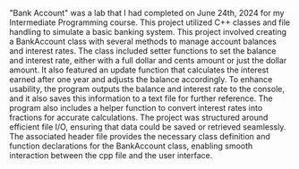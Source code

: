 "Bank Account" was a lab that I had completed on June 24th, 2024 for my Intermediate Programming course. This project utilized C++ classes and file handling to simulate a basic banking system. This project involved creating a BankAccount class with several methods to manage account balances and interest rates. The class included setter functions to set the balance and interest rate, either with a full dollar and cents amount or just the dollar amount. It also featured an update function that calculates the interest earned after one year and adjusts the balance accordingly. To enhance usability, the program outputs the balance and interest rate to the console, and it also saves this information to a text file for further reference. The program also includes a helper function to convert interest rates into fractions for accurate calculations. The project was structured around efficient file I/O, ensuring that data could be saved or retrieved seamlessly. The associated header file provides the necessary class definition and function declarations for the BankAccount class, enabling smooth interaction between the cpp file and the user interface.

